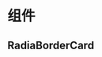 # 组件

## RadiaBorderCard

<DemoBlock  src="components/RadiaBorderCard/demo.vue" demo="components/RadiaBorderCard/demo.vue"/>
